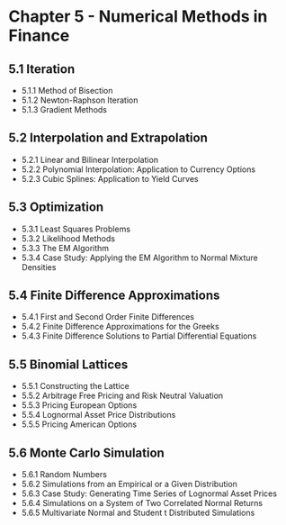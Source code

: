 # Chapter 5 - Numerical Methods in Finance  


## 5.1 Iteration  

  -  5.1.1 Method of Bisection  
  -  5.1.2 Newton-Raphson Iteration  
  -  5.1.3 Gradient Methods  

## 5.2 Interpolation and Extrapolation  

  -  5.2.1 Linear and Bilinear Interpolation  
  -  5.2.2 Polynomial Interpolation: Application to Currency Options  
  -  5.2.3 Cubic Splines: Application to Yield Curves  

## 5.3 Optimization  

  -  5.3.1 Least Squares Problems  
  -  5.3.2 Likelihood Methods  
  -  5.3.3 The EM Algorithm  
  -  5.3.4 Case Study: Applying the EM Algorithm to Normal Mixture Densities  

## 5.4 Finite Difference Approximations  

  -  5.4.1 First and Second Order Finite Differences  
  -  5.4.2 Finite Difference Approximations for the Greeks  
  -  5.4.3 Finite Difference Solutions to Partial Differential Equations  

## 5.5 Binomial Lattices  

  -  5.5.1 Constructing the Lattice  
  -  5.5.2 Arbitrage Free Pricing and Risk Neutral Valuation  
  -  5.5.3 Pricing European Options  
  -  5.5.4 Lognormal Asset Price Distributions  
  -  5.5.5 Pricing American Options  

## 5.6 Monte Carlo Simulation  

  -  5.6.1 Random Numbers  
  -  5.6.2 Simulations from an Empirical or a Given Distribution  
  -  5.6.3 Case Study: Generating Time Series of Lognormal Asset Prices  
  -  5.6.4 Simulations on a System of Two Correlated Normal Returns  
  -  5.6.5 Multivariate Normal and Student t Distributed Simulations  